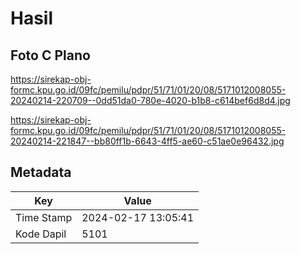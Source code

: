 # Hasil

## Foto C Plano

https://sirekap-obj-formc.kpu.go.id/09fc/pemilu/pdpr/51/71/01/20/08/5171012008055-20240214-220709--0dd51da0-780e-4020-b1b8-c614bef6d8d4.jpg

https://sirekap-obj-formc.kpu.go.id/09fc/pemilu/pdpr/51/71/01/20/08/5171012008055-20240214-221847--bb80ff1b-6643-4ff5-ae60-c51ae0e96432.jpg


## Metadata

| Key        | Value               |
| ---------- | ------------------- |
| Time Stamp | 2024-02-17 13:05:41 |
| Kode Dapil | 5101                |



